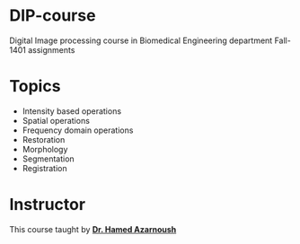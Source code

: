 # DIP-course
Digital Image processing course in Biomedical Engineering department Fall-1401 assignments

# Topics
- Intensity based operations
- Spatial operations
- Frequency domain operations
- Restoration
- Morphology
- Segmentation
- Registration

# Instructor
This course taught by [**Dr. Hamed Azarnoush**](https://scholar.google.ca/citations?user=LzVBqc8AAAAJ&hl=en)
